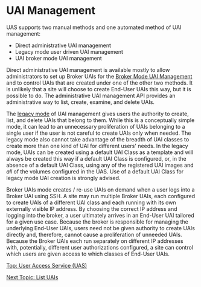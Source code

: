 # UAI Management

UAS supports two manual methods and one automated method of UAI management:

* Direct administrative UAI management
* Legacy mode user driven UAI management
* UAI broker mode UAI management

Direct administrative UAI management is available mostly to allow administrators to set up Broker UAIs for the [Broker Mode UAI Management](Broker_Mode_UAI_Management.md) and to control UAIs that are created under one of the other two methods.
It is unlikely that a site will choose to create End-User UAIs this way, but it is possible to do.
The administrative UAI management API provides an administrative way to list, create, examine, and delete UAIs.

The [legacy mode](Legacy_Mode_User-Driven_UAI_Management.md) of UAI management gives users the authority to create, list, and delete UAIs that belong to them.
While this is a conceptually simple mode, it can lead to an unnecessary proliferation of UAIs belonging to a single user if the user is not careful to create UAIs only when needed.
The legacy mode also cannot take advantage of the breadth of UAI classes to create more than one kind of UAI for different users' needs.
In the legacy mode, UAIs can be created using a default UAI Class as a template and will always be created this way if a default UAI Class is configured,
or, in the absence of a default UAI Class, using any of the registered UAI images and _all_ of the volumes configured in the UAS.
Use of a default UAI Class for legacy mode UAI creation is strongly advised.

Broker UAIs mode creates / re-use UAIs on demand when a user logs into a Broker UAI using SSH.
A site may run multiple Broker UAIs, each configured to create UAIs of a different UAI class and each running with its own externally visible IP address.
By choosing the correct IP address and logging into the broker, a user ultimately arrives in an End-User UAI tailored for a given use case.
Because the broker is responsible for managing the underlying End-User UAIs, users need not be given authority to create UAIs directly and, therefore, cannot cause a proliferation of unneeded UAIs.
Because the Broker UAIs each run separately on different IP addresses with, potentially, different user authorizations configured, a site can control which users are given access to which classes of End-User UAIs.

[Top: User Access Service (UAS)](README.md)

[Next Topic: List UAIs](List_UAIs.md)
